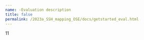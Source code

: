 ```yaml
---
name: -Evaluation description
title: false
permalink: /2023a_SSH_mapping_OSE/docs/getstarted_eval.html
---
```


11